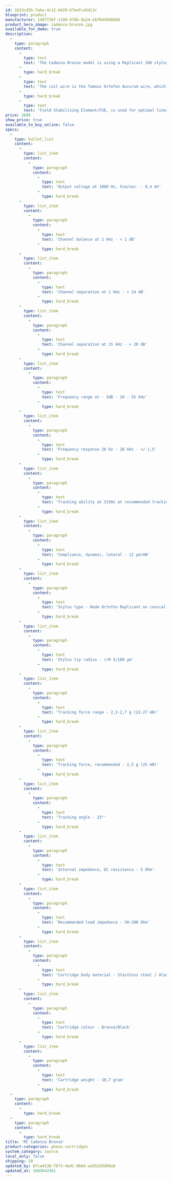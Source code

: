 ```yaml
---
id: 1823cd2b-7aba-4c12-8429-67eefce5dc2c
blueprint: product
manufacturer: 148f72bf-1180-478b-9a24-ebf04d94888d
product_hero_image: cadenza-bronze.jpg
available_for_demo: true
description:
  -
    type: paragraph
    content:
      -
        type: text
        text: 'The Cadenza Bronze model is using a Replicant 100 stylus and a conical aluminium cantilever.'
      -
        type: hard_break
      -
        type: text
        text: 'The coil wire is the famous Ortofon Aucurum wire, which is a gold plated 6NX copper wire.'
      -
        type: hard_break
      -
        type: text
        text: 'Field Stabilizing Element/FSE, is used for optimal linearity especially during complex crescendo passages.'
price: 2689
show_price: true
available_to_buy_online: false
specs:
  -
    type: bullet_list
    content:
      -
        type: list_item
        content:
          -
            type: paragraph
            content:
              -
                type: text
                text: 'Output voltage at 1000 Hz, 5cm/sec. - 0,4 mV'
              -
                type: hard_break
      -
        type: list_item
        content:
          -
            type: paragraph
            content:
              -
                type: text
                text: 'Channel balance at 1 kHz - < 1 dB'
              -
                type: hard_break
      -
        type: list_item
        content:
          -
            type: paragraph
            content:
              -
                type: text
                text: 'Channel separation at 1 kHz - > 24 dB'
              -
                type: hard_break
      -
        type: list_item
        content:
          -
            type: paragraph
            content:
              -
                type: text
                text: 'Channel separation at 15 kHz - > 20 dB'
              -
                type: hard_break
      -
        type: list_item
        content:
          -
            type: paragraph
            content:
              -
                type: text
                text: 'Frequency range at - 3dB - 20 - 55 kHz'
              -
                type: hard_break
      -
        type: list_item
        content:
          -
            type: paragraph
            content:
              -
                type: text
                text: 'Frequency response 20 Hz - 20 kHz - +/-1,5'
              -
                type: hard_break
      -
        type: list_item
        content:
          -
            type: paragraph
            content:
              -
                type: text
                text: 'Tracking ability at 315Hz at recommended tracking force *) - 80 µm'
              -
                type: hard_break
      -
        type: list_item
        content:
          -
            type: paragraph
            content:
              -
                type: text
                text: 'Compliance, dynamic, lateral - 12 µm/mN'
              -
                type: hard_break
      -
        type: list_item
        content:
          -
            type: paragraph
            content:
              -
                type: text
                text: 'Stylus type - Nude Ortofon Replicant on conical alu cantilever'
              -
                type: hard_break
      -
        type: list_item
        content:
          -
            type: paragraph
            content:
              -
                type: text
                text: 'Stylus tip radius - r/R 5/100 µm'
              -
                type: hard_break
      -
        type: list_item
        content:
          -
            type: paragraph
            content:
              -
                type: text
                text: 'Tracking force range - 2,2-2,7 g (22-27 mN)'
              -
                type: hard_break
      -
        type: list_item
        content:
          -
            type: paragraph
            content:
              -
                type: text
                text: 'Tracking force, recommended - 2,5 g (25 mN)'
              -
                type: hard_break
      -
        type: list_item
        content:
          -
            type: paragraph
            content:
              -
                type: text
                text: 'Tracking angle - 23°'
              -
                type: hard_break
      -
        type: list_item
        content:
          -
            type: paragraph
            content:
              -
                type: text
                text: 'Internal impedance, DC resistance - 5 Ohm'
              -
                type: hard_break
      -
        type: list_item
        content:
          -
            type: paragraph
            content:
              -
                type: text
                text: 'Recommended load impedance - 50-200 Ohm'
              -
                type: hard_break
      -
        type: list_item
        content:
          -
            type: paragraph
            content:
              -
                type: text
                text: 'Cartridge body material - Stainless steel / Aluminium'
              -
                type: hard_break
      -
        type: list_item
        content:
          -
            type: paragraph
            content:
              -
                type: text
                text: 'Cartridge colour - Bronze/Black'
              -
                type: hard_break
      -
        type: list_item
        content:
          -
            type: paragraph
            content:
              -
                type: text
                text: 'Cartridge weight - 10,7 gram'
              -
                type: hard_break
  -
    type: paragraph
    content:
      -
        type: hard_break
  -
    type: paragraph
    content:
      -
        type: hard_break
title: 'MC Cadenza Bronze'
product-categories: phono-cartridges
system_category: source
local_only: false
shipping: 20
updated_by: 87ca4130-78f3-4ed1-8b64-aa552d3d08a8
updated_at: 1683642461
---
```

